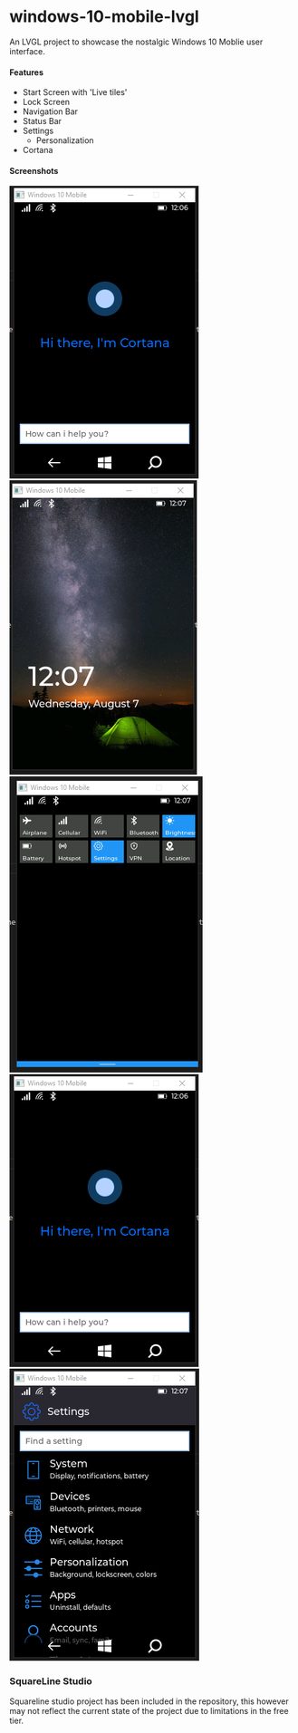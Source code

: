 
# windows-10-mobile-lvgl

An LVGL project to showcase the nostalgic Windows 10 Moblie user interface.


#### Features
- Start Screen with 'Live tiles'
- Lock Screen
- Navigation Bar
- Status Bar
- Settings 
    - Personalization
- Cortana

#### Screenshots

![Start](screenshots/cortana.png?raw=true "start")
![Lockscreen](screenshots/lockscreen.png?raw=true "lockscreen")
![Panel](screenshots/panel.png?raw=true "panel")
![Cortana](screenshots/cortana.png?raw=true "cortana")
![Settings](screenshots/settings.png?raw=true "settings")



### SquareLine Studio

Squareline studio project has been included in the repository, this however may not reflect the current state of the project due to limitations in the free tier.

